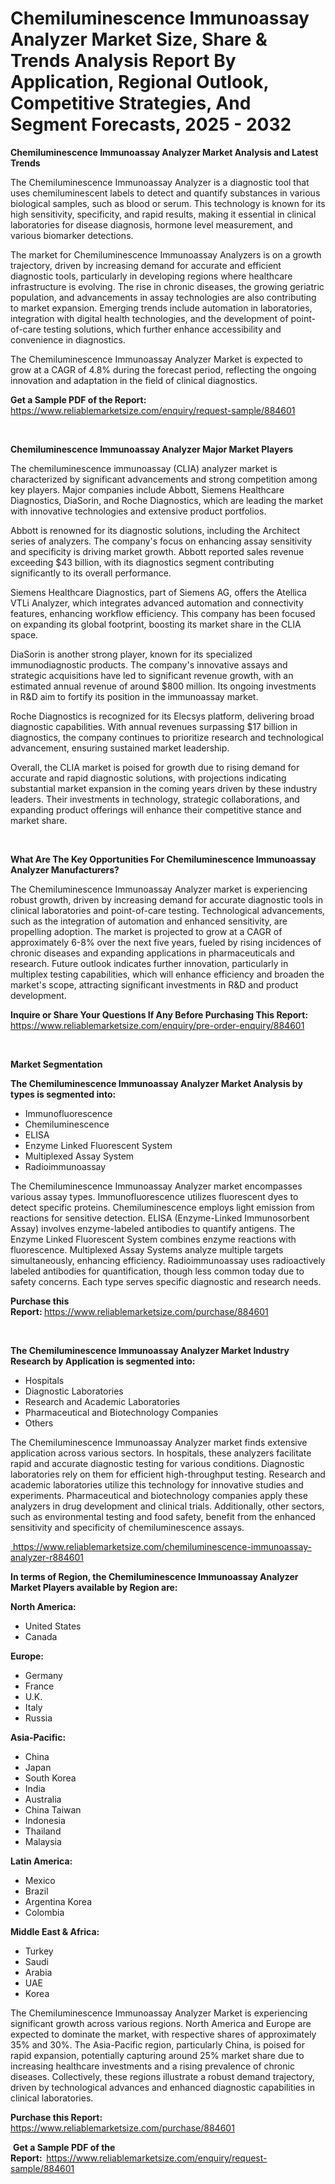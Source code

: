 <p><h1>Chemiluminescence Immunoassay Analyzer Market Size, Share & Trends Analysis Report By Application, Regional Outlook, Competitive Strategies, And Segment Forecasts, 2025 - 2032</h1></p><p><strong>Chemiluminescence Immunoassay Analyzer Market Analysis and Latest Trends</strong></p>
<p><p>The Chemiluminescence Immunoassay Analyzer is a diagnostic tool that uses chemiluminescent labels to detect and quantify substances in various biological samples, such as blood or serum. This technology is known for its high sensitivity, specificity, and rapid results, making it essential in clinical laboratories for disease diagnosis, hormone level measurement, and various biomarker detections.</p><p>The market for Chemiluminescence Immunoassay Analyzers is on a growth trajectory, driven by increasing demand for accurate and efficient diagnostic tools, particularly in developing regions where healthcare infrastructure is evolving. The rise in chronic diseases, the growing geriatric population, and advancements in assay technologies are also contributing to market expansion. Emerging trends include automation in laboratories, integration with digital health technologies, and the development of point-of-care testing solutions, which further enhance accessibility and convenience in diagnostics. </p><p>The Chemiluminescence Immunoassay Analyzer Market is expected to grow at a CAGR of 4.8% during the forecast period, reflecting the ongoing innovation and adaptation in the field of clinical diagnostics.</p></p>
<p><strong>Get a Sample PDF of the Report:&nbsp;</strong> <a href="https://www.reliablemarketsize.com/enquiry/request-sample/884601?utm_campaign=2634&utm_medium=2&utm_source=Github&utm_content=ia&utm_term=13042025&utm_id=chemiluminescence-immunoassay-analyzer">https://www.reliablemarketsize.com/enquiry/request-sample/884601</a></p>
<p>&nbsp;</p>
<p><strong>Chemiluminescence Immunoassay Analyzer Major Market Players</strong></p>
<p><p>The chemiluminescence immunoassay (CLIA) analyzer market is characterized by significant advancements and strong competition among key players. Major companies include Abbott, Siemens Healthcare Diagnostics, DiaSorin, and Roche Diagnostics, which are leading the market with innovative technologies and extensive product portfolios.</p><p>Abbott is renowned for its diagnostic solutions, including the Architect series of analyzers. The company's focus on enhancing assay sensitivity and specificity is driving market growth. Abbott reported sales revenue exceeding $43 billion, with its diagnostics segment contributing significantly to its overall performance.</p><p>Siemens Healthcare Diagnostics, part of Siemens AG, offers the Atellica VTLi Analyzer, which integrates advanced automation and connectivity features, enhancing workflow efficiency. This company has been focused on expanding its global footprint, boosting its market share in the CLIA space.</p><p>DiaSorin is another strong player, known for its specialized immunodiagnostic products. The company's innovative assays and strategic acquisitions have led to significant revenue growth, with an estimated annual revenue of around $800 million. Its ongoing investments in R&D aim to fortify its position in the immunoassay market.</p><p>Roche Diagnostics is recognized for its Elecsys platform, delivering broad diagnostic capabilities. With annual revenues surpassing $17 billion in diagnostics, the company continues to prioritize research and technological advancement, ensuring sustained market leadership.</p><p>Overall, the CLIA market is poised for growth due to rising demand for accurate and rapid diagnostic solutions, with projections indicating substantial market expansion in the coming years driven by these industry leaders. Their investments in technology, strategic collaborations, and expanding product offerings will enhance their competitive stance and market share.</p></p>
<p>&nbsp;</p>
<p><strong>What Are The Key Opportunities For Chemiluminescence Immunoassay Analyzer Manufacturers?</strong></p>
<p><p>The Chemiluminescence Immunoassay Analyzer market is experiencing robust growth, driven by increasing demand for accurate diagnostic tools in clinical laboratories and point-of-care testing. Technological advancements, such as the integration of automation and enhanced sensitivity, are propelling adoption. The market is projected to grow at a CAGR of approximately 6-8% over the next five years, fueled by rising incidences of chronic diseases and expanding applications in pharmaceuticals and research. Future outlook indicates further innovation, particularly in multiplex testing capabilities, which will enhance efficiency and broaden the market's scope, attracting significant investments in R&D and product development.</p></p>
<p><strong>Inquire or Share Your Questions If Any Before Purchasing This Report:</strong> <a href="https://www.reliablemarketsize.com/enquiry/pre-order-enquiry/884601?utm_campaign=2634&utm_medium=2&utm_source=Github&utm_content=ia&utm_term=13042025&utm_id=chemiluminescence-immunoassay-analyzer">https://www.reliablemarketsize.com/enquiry/pre-order-enquiry/884601</a></p>
<p>&nbsp;</p>
<p><strong>Market Segmentation</strong></p>
<p><strong>The Chemiluminescence Immunoassay Analyzer Market Analysis by types is segmented into:</strong></p>
<p><ul><li>Immunofluorescence</li><li>Chemiluminescence</li><li>ELISA</li><li>Enzyme Linked Fluorescent System</li><li>Multiplexed Assay System</li><li>Radioimmunoassay</li></ul></p>
<p><p>The Chemiluminescence Immunoassay Analyzer market encompasses various assay types. Immunofluorescence utilizes fluorescent dyes to detect specific proteins. Chemiluminescence employs light emission from reactions for sensitive detection. ELISA (Enzyme-Linked Immunosorbent Assay) involves enzyme-labeled antibodies to quantify antigens. The Enzyme Linked Fluorescent System combines enzyme reactions with fluorescence. Multiplexed Assay Systems analyze multiple targets simultaneously, enhancing efficiency. Radioimmunoassay uses radioactively labeled antibodies for quantification, though less common today due to safety concerns. Each type serves specific diagnostic and research needs.</p></p>
<p><strong>Purchase this Report:&nbsp;</strong><a href="https://www.reliablemarketsize.com/purchase/884601?utm_campaign=2634&utm_medium=2&utm_source=Github&utm_content=ia&utm_term=13042025&utm_id=chemiluminescence-immunoassay-analyzer">https://www.reliablemarketsize.com/purchase/884601</a></p>
<p>&nbsp;</p>
<p><strong>The Chemiluminescence Immunoassay Analyzer Market Industry Research by Application is segmented into:</strong></p>
<p><ul><li>Hospitals</li><li>Diagnostic Laboratories</li><li>Research and Academic Laboratories</li><li>Pharmaceutical and Biotechnology Companies</li><li>Others</li></ul></p>
<p><p>The Chemiluminescence Immunoassay Analyzer market finds extensive application across various sectors. In hospitals, these analyzers facilitate rapid and accurate diagnostic testing for various conditions. Diagnostic laboratories rely on them for efficient high-throughput testing. Research and academic laboratories utilize this technology for innovative studies and experiments. Pharmaceutical and biotechnology companies apply these analyzers in drug development and clinical trials. Additionally, other sectors, such as environmental testing and food safety, benefit from the enhanced sensitivity and specificity of chemiluminescence assays.</p></p>
<p><a href="https://www.reliablemarketsize.com/chemiluminescence-immunoassay-analyzer-r884601?utm_campaign=2634&utm_medium=2&utm_source=Github&utm_content=ia&utm_term=13042025&utm_id=chemiluminescence-immunoassay-analyzer">&nbsp;https://www.reliablemarketsize.com/chemiluminescence-immunoassay-analyzer-r884601</a></p>
<p><strong>In terms of Region, the Chemiluminescence Immunoassay Analyzer Market Players available by Region are:</strong></p>
<p>
    <p> <strong> North America: </strong>
        <ul>
            <li>United States</li>
            <li>Canada</li>
        </ul>
        </p> 
    <p> <strong> Europe: </strong>
        <ul>
            <li>Germany</li>
            <li>France</li>
            <li>U.K.</li>
            <li>Italy</li>
            <li>Russia</li>
        </ul>
        </p> 
    <p> <strong> Asia-Pacific: </strong>
        <ul>
            <li>China</li>
            <li>Japan</li>
            <li>South Korea</li>
            <li>India</li>
            <li>Australia</li>
            <li>China Taiwan</li>
            <li>Indonesia</li>
            <li>Thailand</li>
            <li>Malaysia</li>
        </ul>
        </p> 
    <p> <strong> Latin America: </strong>
        <ul>
            <li>Mexico</li>
            <li>Brazil</li>
            <li>Argentina Korea</li>
            <li>Colombia</li>
        </ul>
        </p> 
    <p> <strong> Middle East & Africa: </strong>
        <ul>
            <li>Turkey</li>
            <li>Saudi</li>
            <li>Arabia</li>
            <li>UAE</li>
            <li>Korea</li>
        </ul>
    </p>
    </p>
<p><p>The Chemiluminescence Immunoassay Analyzer Market is experiencing significant growth across various regions. North America and Europe are expected to dominate the market, with respective shares of approximately 35% and 30%. The Asia-Pacific region, particularly China, is poised for rapid expansion, potentially capturing around 25% market share due to increasing healthcare investments and a rising prevalence of chronic diseases. Collectively, these regions illustrate a robust demand trajectory, driven by technological advances and enhanced diagnostic capabilities in clinical laboratories.</p></p>
<p><strong>Purchase this Report: </strong><a href="https://www.reliablemarketsize.com/purchase/884601?utm_campaign=2634&utm_medium=2&utm_source=Github&utm_content=ia&utm_term=13042025&utm_id=chemiluminescence-immunoassay-analyzer">https://www.reliablemarketsize.com/purchase/884601</a></p>
<p>&nbsp;<strong>Get a Sample PDF of the Report:&nbsp;&nbsp;</strong><a href="https://www.reliablemarketsize.com/enquiry/request-sample/884601?utm_campaign=2634&utm_medium=2&utm_source=Github&utm_content=ia&utm_term=13042025&utm_id=chemiluminescence-immunoassay-analyzer">https://www.reliablemarketsize.com/enquiry/request-sample/884601</a></p>
<p><strong></strong></p>
<p><p></p><p></p><p></p></p>